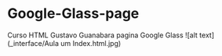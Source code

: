 # Google-Glass-page
Curso HTML Gustavo Guanabara pagina Google Glass
![alt text](_interface/Aula um Index.html.jpg)
